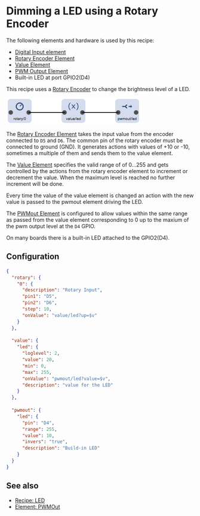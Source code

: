 # Dimming a LED using a Rotary Encoder

The following elements and hardware is used by this recipe:

* [Digital Input element](/elements/digitalin)
* [Rotary Encoder Element](/elements/rotary)
* [Value Element](/elements/value)
* [PWM Output Element](/elements/pwmout) 
* Built-in LED at port GPIO2(D4)

This recipe uses a [Rotary Encoder](/elements/rotary) to change the brightness level of a LED.

![Elements used in led recipe](ledrotaryflow.png)

The [Rotary Encoder Element](/elements/rotary) takes the input value from the encoder connected to `D5` and `D6`. The common pin of the rotary encoder must be connected to ground (GND).
It generates actions with values of +10 or -10, sometimes a multiple of them and sends them to the value element.

The [Value Element](/elements/value) specifies the valid range of of 0...255 and gets controlled by the actions from the rotary encoder element to increment or decrement the value. When the maximum level is reached no further increment will be done.

Every time the value of the value element is changed an action with the new value is passed to the pwmout element driving the LED.

The [PWMout Element](/elements/pwmout) is configured to allow values within the same range as passed from the value element corresponding to 0 up to the maxium of the pwm output level at the `D4` GPIO.

On many boards there is a built-in LED attached to the GPIO2(D4).

## Configuration

```JSON
{
  "rotary": {
    "0": {
      "description": "Rotary Input",
      "pin1": "D5",
      "pin2": "D6",
      "step": 10,
      "onValue": "value/led?up=$v"
    }
  },

  "value": {
    "led": {
      "loglevel": 2,
      "value": 20,
      "min": 0,
      "max": 255,
      "onValue": "pwmout/led?value=$v",
      "description": "value for the LED"
    }
  },

  "pwmout": {
    "led": {
      "pin": "D4",
      "range": 255,
      "value": 10,
      "invers": "true",
      "description": "Build-in LED"
    }
  }
}
```

## See also

* [Recipe: LED](/recipes/led)
* [Element: PWMOut](/element/pwmout)
